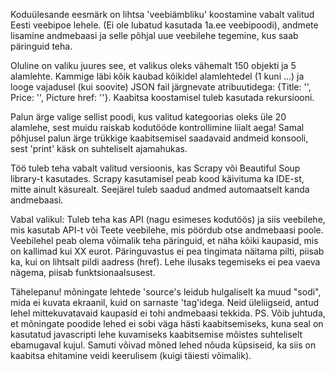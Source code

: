 Koduülesande eesmärk on lihtsa 'veebiämbliku' koostamine vabalt valitud Eesti veebipoe lehele. 
(Ei ole lubatud kasutada 1a.ee veebipoodi), andmete lisamine andmebaasi ja selle põhjal uue veebilehe tegemine, 
kus saab päringuid teha.

Oluline on valiku juures see, et valikus oleks vähemalt 150 objekti ja 5 alamlehte. 
Kammige läbi kõik kaubad kõikidel alamlehtedel (1 kuni ...) ja looge vajadusel (kui soovite) 
JSON fail järgnevate atribuutidega: {Title: '', Price: '', Picture href: ''}. 
Kaabitsa koostamisel tuleb kasutada rekursiooni.

Palun ärge valige sellist poodi, kus valitud kategoorias oleks üle 20 alamlehe, 
sest muidu raiskab kodutööde kontrollimine liialt aega! Samal põhjusel palun ärge trükkige kaabitsemisel
saadavaid andmeid konsooli, sest 'print' käsk on suhteliselt ajamahukas.

Töö tuleb teha vabalt valitud versioonis, kas Scrapy või Beautiful Soup library-t kasutades. 
Scrapy kasutamisel peab kood käivituma ka IDE-st, mitte ainult käsurealt.
Seejärel tuleb saadud andmed automaatselt kanda andmebaasi.

Vabal valikul:
Tuleb teha kas API (nagu esimeses kodutöös) ja siis veebilehe, mis kasutab API-t 
või
Teete veebilehe, mis pöördub otse andmebaasi poole.
Veebilehel peab olema võimalik teha päringuid, et näha kõiki kaupasid, mis on kallimad kui XX eurot. 
Päringuvastus ei pea tingimata näitama pilti, piisab ka, kui on lihtsalt pildi aadress (href). 
Lehe ilusaks tegemiseks ei pea vaeva nägema, piisab funktsionaalsusest.

Tähelepanu! mõningate lehtede 'source's leidub hulgaliselt ka muud "sodi", mida ei kuvata ekraanil, 
kuid on sarnaste 'tag'idega. Neid üleliigseid, antud lehel mittekuvatavaid kaupasid ei tohi andmebaasi tekkida.
PS. Võib juhtuda, et mõningate poodide lehed ei sobi väga hästi kaabitsemiseks, 
kuna seal on kasutatud javascripti lehe kuvamiseks kaabitsemise mõistes suhteliselt ebamugaval kujul. 
Samuti võivad mõned lehed nõuda küpsiseid, ka siis on kaabitsa ehitamine veidi keerulisem (kuigi täiesti võimalik).